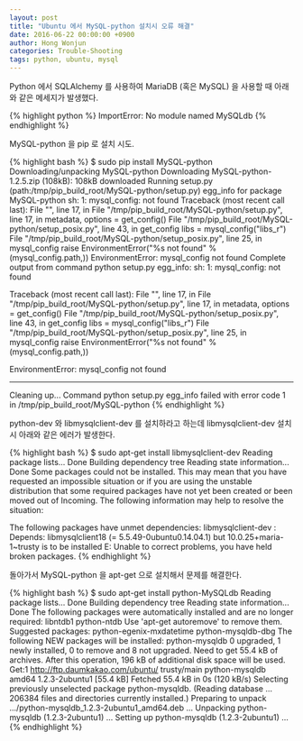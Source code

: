 ```yaml
---
layout: post
title: "Ubuntu 에서 MySQL-python 설치시 오류 해결"
date: 2016-06-22 00:00:00 +0900
author: Hong Wonjun
categories: Trouble-Shooting
tags: python, ubuntu, mysql
---
```


Python 에서 SQLAlchemy 를 사용하여 MariaDB (혹은 MySQL) 을 사용할 때 아래와 같은 메세지가 발생했다.

{% highlight python %}
ImportError: No module named MySQLdb
{% endhighlight %}

MySQL-python 을 pip 로 설치 시도.

{% highlight bash %}
$ sudo pip install MySQL-python
Downloading/unpacking MySQL-python
  Downloading MySQL-python-1.2.5.zip (108kB): 108kB downloaded
  Running setup.py (path:/tmp/pip_build_root/MySQL-python/setup.py) egg_info for package MySQL-python
    sh: 1: mysql_config: not found
    Traceback (most recent call last):
      File "<string>", line 17, in <module>
      File "/tmp/pip_build_root/MySQL-python/setup.py", line 17, in <module>
        metadata, options = get_config()
      File "/tmp/pip_build_root/MySQL-python/setup_posix.py", line 43, in get_config
        libs = mysql_config("libs_r")
      File "/tmp/pip_build_root/MySQL-python/setup_posix.py", line 25, in mysql_config
        raise EnvironmentError("%s not found" % (mysql_config.path,))
    EnvironmentError: mysql_config not found
    Complete output from command python setup.py egg_info:
    sh: 1: mysql_config: not found

Traceback (most recent call last):
  File "<string>", line 17, in <module>
  File "/tmp/pip_build_root/MySQL-python/setup.py", line 17, in <module>
    metadata, options = get_config()
  File "/tmp/pip_build_root/MySQL-python/setup_posix.py", line 43, in get_config
    libs = mysql_config("libs_r")
  File "/tmp/pip_build_root/MySQL-python/setup_posix.py", line 25, in mysql_config
    raise EnvironmentError("%s not found" % (mysql_config.path,))

EnvironmentError: mysql_config not found

----------------------------------------
Cleaning up...
Command python setup.py egg_info failed with error code 1 in /tmp/pip_build_root/MySQL-python
{% endhighlight %}

python-dev 와 libmysqlclient-dev 를 설치하라고 하는데 libmysqlclient-dev 설치시 아래와 같은 에러가 발생한다.

{% highlight bash %}
$ sudo apt-get install libmysqlclient-dev
Reading package lists... Done
Building dependency tree
Reading state information... Done
Some packages could not be installed. This may mean that you have
requested an impossible situation or if you are using the unstable
distribution that some required packages have not yet been created
or been moved out of Incoming.
The following information may help to resolve the situation:

The following packages have unmet dependencies:
 libmysqlclient-dev : Depends: libmysqlclient18 (= 5.5.49-0ubuntu0.14.04.1) but 10.0.25+maria-1~trusty is to be installed
E: Unable to correct problems, you have held broken packages.
{% endhighlight %}

돌아가서 MySQL-python 을 apt-get 으로 설치해서 문제를 해결한다.

{% highlight bash %}
$ sudo apt-get install python-MySQLdb
Reading package lists... Done
Building dependency tree
Reading state information... Done
The following packages were automatically installed and are no longer required:
  libntdb1 python-ntdb
Use 'apt-get autoremove' to remove them.
Suggested packages:
  python-egenix-mxdatetime python-mysqldb-dbg
The following NEW packages will be installed:
  python-mysqldb
0 upgraded, 1 newly installed, 0 to remove and 8 not upgraded.
Need to get 55.4 kB of archives.
After this operation, 196 kB of additional disk space will be used.
Get:1 http://ftp.daumkakao.com/ubuntu/ trusty/main python-mysqldb amd64 1.2.3-2ubuntu1 [55.4 kB]
Fetched 55.4 kB in 0s (120 kB/s)
Selecting previously unselected package python-mysqldb.
(Reading database ... 206384 files and directories currently installed.)
Preparing to unpack .../python-mysqldb_1.2.3-2ubuntu1_amd64.deb ...
Unpacking python-mysqldb (1.2.3-2ubuntu1) ...
Setting up python-mysqldb (1.2.3-2ubuntu1) ...
{% endhighlight %}
